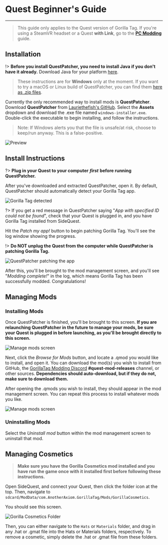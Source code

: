 # Quest Beginner's Guide
---
>
> This guide only applies to the Quest version of Gorilla Tag.
> If you're using a SteamVR headset or a Quest **with Link**, go to the [**PC Modding**](pc-guide) guide.
>

## Installation

!> **Before you install QuestPatcher, you need to install Java if you don't have it already.** Download Java for your platform [here](https://www.java.com/en/download/).

> These instructions are for **Windows** only at the moment. If you want to try a macOS or Linux build of QuestPatcher, you can find them [here as .zip files](https://github.com/Lauriethefish/QuestPatcher/releases/latest).

Currently the only recommended way to install mods is **QuestPatcher**. Download **QuestPatcher** from [Lauriethefish's GitHub](https://github.com/Lauriethefish/QuestPatcher/releases/latest). Select the **Assets** dropdown and download the .exe file named `windows-installer.exe`. Double-click the executable to begin installing, and follow the instructions.

> Note: If Windows alerts you that the file is unsafe/at risk, choose to keep/run anyway. This is a false-positive.

![Preview](/docs/files/questpatcherprocessing.png)

## Install Instructions

?> **Plug in your Quest to your computer** ***first*** **before running QuestPatcher.**

After you've downloaded and extracted QuestPatcher, open it.
By default, QuestPatcher should automatically detect your Gorilla Tag app.

![Gorilla Tag detected](/docs/files/questpatcherinstalled.png)

?> If you get a red message in QuestPatcher saying "*App with specified ID could not be found*", check that your Quest is plugged in, and you have Gorilla Tag installed from SideQuest.

Hit the *Patch my app!* button to begin patching Gorilla Tag. You'll see the log window showing the progress.

!> **Do NOT unplug the Quest from the computer while QuestPatcher is patching Gorilla Tag.**

![QuestPatcher patching the app](/docs/files/questpatcherprocessing.png)

After this, you'll be brought to the mod management screen, and you'll see "*Modding complete!*" in the log, which means Gorilla Tag has been successfully modded. Congratulations!

## Managing Mods

### Installing Mods

Once QuestPatcher is finished, you'll be brought to this screen. **If you are relaunching QuestPatcher in the future to manage your mods, be sure your Quest is plugged in before launching, as you'll be brought directly to this screen.**

![Manage mods screen](/docs/files/questpatchermods.png)

Next, click the *Browse for Mods* button, and locate a .qmod you would like to install, and open it. You can download the mod(s) you wish to install from GitHub, the [GorillaTag Modding Discord](https://discord.gg/b2MhDBAzTv) **#quest-mod-releases** channel, or other sources. **Dependencies should auto-download, but if they do not, make sure to download them.**

After opening the .qmods you wish to install, they should appear in the mod management screen. You can repeat this process to install whatever mods you like.

![Manage mods screen](/docs/files/questpatcherexamples.png)

### Uninstalling Mods

Select the *Uninstall mod* button within the mod management screen to uninstall that mod.

## Managing Cosmetics

> **Make sure you have the Gorilla Cosmetics mod installed and you have run the game once with it installed first before following these instructions.**

Open SideQuest, and connect your Quest, then click the folder icon at the top. Then, navigate to `sdcard/ModData/com.AnotherAxiom.GorillaTag/Mods/GorillaCosmetics`.

You should see this screen.

![Gorilla Cosmetics Folder](/docs/files/sidequestcosmetics.png)

Then, you can either navigate to the `Hats` or `Materials` folder, and drag in any .hat or .gmat file into the Hats or Materials folders, respectively. To remove a cosmetic, simply delete the .hat or .gmat file from these folders.